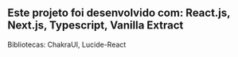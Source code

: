 ## Este projeto foi desenvolvido com: React.js, Next.js, Typescript, Vanilla Extract

Bibliotecas: ChakraUI, Lucide-React
